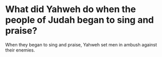 # What did Yahweh do when the people of Judah began to sing and praise?

When they began to sing and praise, Yahweh set men in ambush against their enemies. 